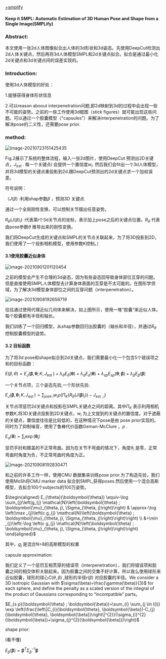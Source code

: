 [+smplify](https://blog.csdn.net/weixin_43955293/article/details/121583909)

#### Keep it SMPL: Automatic Estimation of 3D Human Pose and Shape from a Single Image(SMPLify)

### Abstract:

本文使用一张2d人体图像拟合出人体的3d形状和3d姿态。先使用DeepCut检测出2d人体关键点，然后再将3d人体模型SMPL和2d关键点拟合。拟合是通过最小化2d关键点和3d关键点间的误差实现的。

### Introduction:

使用3d人体模型的好处：

1.能够获得身体形状信息

2.可以reason aboout interpenetration问题,即2d映射到3d的过程中会出现一些不可能的姿势。之前的一些工作使用3d棍图（stick figures）就可能出现这些问题。可以通过一个胶囊模型（“capsules”）来解决interpenetration的问题。为了解决pose的二义性，还需要pose prior.

### method:

![image-20210723151425435](https://xy-cloud-images.oss-cn-shanghai.aliyuncs.com/img/image-20210723151425435.png)

Fig.2展示了系统的整体流程，输入一张2d图片，使用DeepCut 预测出2D关键点，$J_{est}$ . 每一个关键点$i$ 会提供一个置信度$w_i$. 然后我们会fit出一个3d人体模型，并将3d模型的关键点重投影到2d.跟DeepCut预测出的2d关键点求一个加权误差。

符号说明：

（$J(\beta)$ :利用shap参数$\beta$ ，预测3D 关键点.

通过一个全局刚性变换，可以控制关节摆出任意姿势。

$R_\theta(J(\beta)_i)$ :代表第$i$个3d关节点的坐标，表示加上pose之后的关键点位置。$R_\theta$ 代表由pose参数$\theta$ 推导出来的刚性变换。

我们将DeepCut生成的关键点和SMPL的关节点关联起来，为了将3D投影到2D，我们使用了一个投影相机模型，使用参数K控制。）

#### 3.1使用胶囊近似身体

![image-20210901201120454](https://xy-cloud-images.oss-cn-shanghai.aliyuncs.com/img/image-20210901201120454.png)

之前的模型会产生不合理的3d姿态，因为有些姿态回导致身体部位互穿的问题。但是直接使用SMPL人体模型去计算身体表面的互穿是不太可能的。在图形学领域，为了解决3d模型身体部位之间的互穿问题（interpenetration）。

![image-20210908192658719](https://xy-cloud-images.oss-cn-shanghai.aliyuncs.com/img/image-20210908192658719.png)

往往通过使用代理近似几何体来解决，如上图所示，使用一堆“胶囊“来近似人体。每个胶囊都有半径和轴长。

我们训练了一个回归模型，从shap参数回归出胶囊的（轴长和半径），并通过$R_\theta$ 控制胶囊模型的姿势。

#### 3.2 目标函数

为了将3d pose和shape拟合到2d关键点，我们需要最小化一个包含5个错误项之和的目标函数：

$E(\beta,\theta)=E_{J}\left(\boldsymbol{\beta}, \boldsymbol{\theta} ; K, J_{\text {est }}\right)+\lambda_{\theta} E_{\theta}(\boldsymbol{\theta})+\lambda_{a} E_{a}(\boldsymbol{\theta})+\lambda_{s p} E_{s p}(\boldsymbol{\theta} ; \boldsymbol{\beta})+\lambda_{\beta} E_{\beta}(\boldsymbol{\beta})$

一个关节点项，三个姿态先验,一个形状先验.

$E_{J}\left(\boldsymbol{\beta}, \boldsymbol{\theta} ; K, J_{\text {est }}\right)=\sum_{\text {joint } i} w_{i} \rho\left(\Pi_{K}\left(R_{\theta}\left(J(\boldsymbol{\beta})_{i}\right)\right)-J_{\text {est }, i}\right)$ 

关节点项惩罚2d关键点和投影在SMPL关键点之间的距离。其中$\Pi_{K}$ 表示利用相机参数K,将3D关键点投影到2D关键点，$w_i$ 为上文提到的关键点的置信度。对于遮蔽的关键点，置信度往往是比较低的，在这种情况下pose是由 pose prior实现的。同时为了抑制噪音，使用了鲁棒代价函数Geman-McClure ，$\rho$ .

$E_{a}(\boldsymbol{\theta})=\sum_{i} \exp \left(\boldsymbol{\theta}_{i}\right)$ 

 惩罚手肘和膝盖的不正常弯曲。因为在关节不弯曲的情况下，角度$\theta_i$ 是零，正常弯曲时角度为负，不正常弯曲时角度为正。

![image-20210908192830471](https://xy-cloud-images.oss-cn-shanghai.aliyuncs.com/img/image-20210908192830471.png)

和之前的许多工作一样，使用CMU 数据集来训练pose prior.为了构造先验，我们使用MoSh将CMU marker data 拟合到SMPL,获得poses.然后使用一个混合高斯模型，去拟合100个subjects的100万姿势。

$\begin{aligned}
E_{\theta}(\boldsymbol{\theta}) \equiv-\log \sum_{j}\left(g_{j} \mathcal{N}\left(\boldsymbol{\theta} ; \boldsymbol{\mu}_{\theta, j}, \Sigma_{\theta, j}\right)\right) & \approx-\log \left(\max _{j}\left(c g_{j} \mathcal{N}\left(\boldsymbol{\theta} ; \boldsymbol{\mu}_{\theta, j}, \Sigma_{\theta, j}\right)\right)\right) \\
&=\min _{j}\left(-\log \left(c g_{j} \mathcal{N}\left(\boldsymbol{\theta} ; \boldsymbol{\mu}_{\theta, j}, \Sigma_{\theta, j}\right)\right)\right)
\end{aligned}$

其中，$g_j$ 是混合N=8的高斯模型的权重

capsule approximation:

我们定义了一个惩罚互相贯穿的错误项（interpenetration），我们将错误项和胶囊之间的相交体积关联起来。因为胶囊之间的交集不好计算，所以我么使用球形来近似胶囊，球形的球心$C(\theta,\beta)$ ,球形的半径$r(\beta)$ 对应胶囊的半径。We consider a 3D isotropic Gaussian with $\sigma(\beta)=\frac{\gamma(\beta)}{3}$ for each sphere, and define the penalty as a scaled version of the integral of the product of Gaussians corresponding to “incompatible” parts。

$E_{s p}(\boldsymbol{\theta} ; \boldsymbol{\beta})=\sum_{i} \sum_{j \in I(i)} \exp \left(\frac{\left\|C_{i}(\boldsymbol{\theta}, \boldsymbol{\beta})-C_{j}(\boldsymbol{\theta}, \boldsymbol{\beta})\right\|^{2}}{\sigma_{i}^{2}(\boldsymbol{\beta})+\sigma_{j}^{2}(\boldsymbol{\beta})}\right)$

shape prior:

(看不懂)

$E_{\beta}(\boldsymbol{\beta})=\boldsymbol{\beta}^{T} \Sigma_{\beta}^{-1} \boldsymbol{\beta}$


